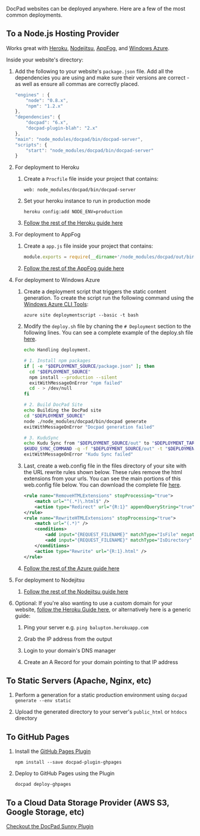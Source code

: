 DocPad websites can be deployed anywhere. Here are a few of the most common deployments.


## To a Node.js Hosting Provider

Works great with [Heroku](http://www.heroku.com/), [Nodejitsu](http://nodejitsu.com/),  [AppFog](https://www.appfog.com/), and [Windows Azure](http://www.windowsazure.com/en-us/home/scenarios/web-sites/).

Inside your website's directory:

1. Add the following to your website's `package.json` file. Add all the dependencies you are using and make sure their versions are correct - as well as ensure all commas are correctly placed.

	``` javascript
	"engines" : {
		"node": "0.8.x",
		"npm": "1.2.x"
	},
	"dependencies": {
		"docpad": "6.x",
		"docpad-plugin-blah": "2.x"
	},
	"main": "node_modules/docpad/bin/docpad-server",
	"scripts": {
		"start": "node_modules/docpad/bin/docpad-server"
	}
	```

1. For deployment to Heroku
	
	1. Create a `Procfile` file inside your project that contains:

		```
		web: node_modules/docpad/bin/docpad-server
		```
	
	1. Set your heroku instance to run in production mode
	
		```
		heroku config:add NODE_ENV=production
		```

	1. [Follow the rest of the Heroku guide here](http://devcenter.heroku.com/articles/node-js)

1. For deployment to AppFog

	1. Create a `app.js` file inside your project that contains:
	
		``` javascript
		module.exports = require(__dirname+'/node_modules/docpad/out/bin/docpad-server');
		```

	1. [Follow the rest of the AppFog guide here](https://docs.appfog.com/getting-started)

1. For deployment to Windows Azure

	1. Create a deployment script that triggers the static content generation. To create the script run the following command using the [Windows Azure CLI Tools](http://www.windowsazure.com/en-us/develop/nodejs/how-to-guides/command-line-tools/):

		```
		azure site deploymentscript --basic -t bash
		```

	1. Modify the `deploy.sh` file by chaning the `# Deployment` section to the following lines. You can see a complete example of the deploy.sh file [here](https://gist.github.com/ntotten/4715760#file-deploy-sh).

		``` bash
		echo Handling deployment.

		# 1. Install npm packages
		if [ -e "$DEPLOYMENT_SOURCE/package.json" ]; then
		  cd "$DEPLOYMENT_SOURCE"
		  npm install --production --silent
		  exitWithMessageOnError "npm failed"
		  cd - > /dev/null
		fi

		# 2. Build DocPad Site
		echo Building the DocPad site
		cd "$DEPLOYMENT_SOURCE"
		node ./node_modules/docpad/bin/docpad generate
		exitWithMessageOnError "Docpad generation failed"

		# 3. KuduSync
		echo Kudu Sync from "$DEPLOYMENT_SOURCE/out" to "$DEPLOYMENT_TARGET"
		$KUDU_SYNC_COMMAND -q -f "$DEPLOYMENT_SOURCE/out" -t "$DEPLOYMENT_TARGET" -n "$NEXT_MANIFEST_PATH" -p "$PREVIOUS_MANIFEST_PATH" -i ".git;.deployment;deploy.sh" 2> /dev/null
		exitWithMessageOnError "Kudu Sync failed"
		```

	1. Last, create a web.config file in the files directory of your site with the URL rewrite rules shown below. These rules remove the html extensions from your urls. You can see the main portions of this web.config file below. You can download the complete file [here](https://gist.github.com/ntotten/4715760#file-web-config).

		``` xml
		<rule name="RemoveHTMLExtensions" stopProcessing="true">
			<match url="^(.*)\.html$" />
			<action type="Redirect" url="{R:1}" appendQueryString="true" />
		</rule>
		<rule name="RewriteHTMLExtensions" stopProcessing="true">
			<match url="(.*)" />
			<conditions>
				<add input="{REQUEST_FILENAME}" matchType="IsFile" negate="true"/>
				<add input="{REQUEST_FILENAME}" matchType="IsDirectory" negate="true"/>
			</conditions>
			<action type="Rewrite" url="{R:1}.html" />
		</rule>
		```
		
	1. [Follow the rest of the Azure guide here](http://blog.ntotten.com/2013/01/11/static-site-generation-with-docpad-on-windows-azure-web-sites/)

1. For deployment to Nodejitsu

	1. [Follow the rest of the Nodejitsu guide here](http://nodejitsu.com/paas/getting-started.html)

1. Optional: If you're also wanting to use a custom domain for your website, [follow the Heroku Guide here](https://devcenter.heroku.com/articles/custom-domains), or alternatively here is a generic guide:

	1. Ping your server e.g. `ping balupton.herokuapp.com`

	1. Grab the IP address from the output

	1. Login to your domain's DNS manager

	1. Create an A Record for your domain pointing to that IP address



## To Static Servers (Apache, Nginx, etc)

1. Perform a generation for a static production environment using `docpad generate --env static`

2. Upload the generated directory to your server's `public_html` or `htdocs` directory


## To GitHub Pages

1. Install the [GitHub Pages Plugin](http://docpad.org/plugin/ghpages)

	```
	npm install --save docpad-plugin-ghpages
	```

2. Deploy to GitHub Pages using the Plugin

	```
	docpad deploy-ghpages
	```


## To a Cloud Data Storage Provider (AWS S3, Google Storage, etc)

[Checkout the DocPad Sunny Plugin](https://github.com/bobobo1618/docpad-plugin-sunny)

